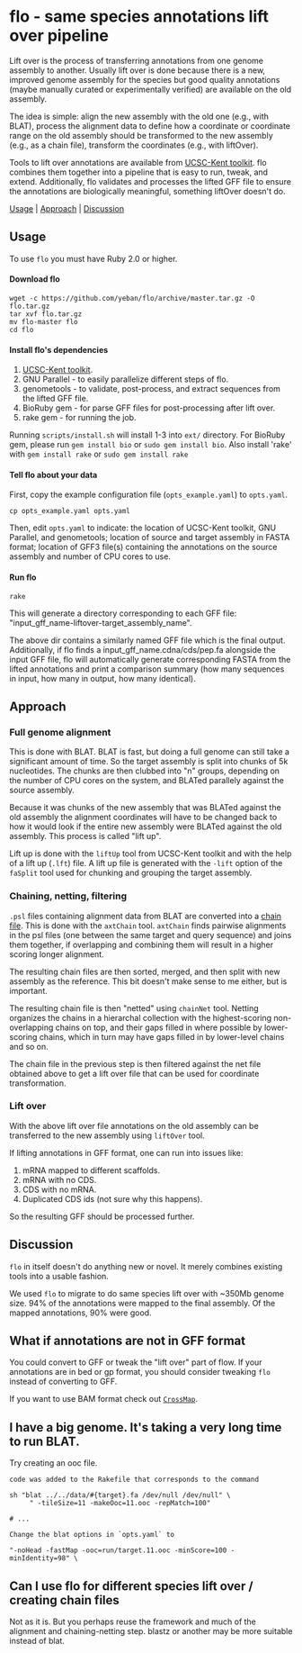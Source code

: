 # flo - same species annotations lift over pipeline

Lift over is the process of transferring annotations from one genome assembly
to another. Usually lift over is done because there is a new, improved genome
assembly for the species but good quality annotations (maybe manually curated
or experimentally verified) are available on the old assembly.

The idea is simple: align the new assembly with the old one (e.g., with BLAT),
process the alignment data to define how a coordinate or coordinate range on
the old assembly should be transformed to the new assembly (e.g., as a chain
file), transform the coordinates (e.g., with liftOver).

Tools to lift over annotations are available from [UCSC-Kent toolkit][1]. flo
combines them together into a pipeline that is easy to run, tweak, and extend.
Additionally, flo validates and processes the lifted GFF file to ensure the
annotations are biologically meaningful, something liftOver doesn't do.

[Usage](#usage) | [Approach](#approach) | [Discussion](#discussion)

## Usage

To use `flo` you must have Ruby 2.0 or higher.

#### Download flo

    wget -c https://github.com/yeban/flo/archive/master.tar.gz -O flo.tar.gz
    tar xvf flo.tar.gz
    mv flo-master flo
    cd flo

#### Install flo's dependencies

1. [UCSC-Kent toolkit][1].
2. GNU Parallel - to easily parallelize different steps of flo.
3. genometools - to validate, post-process, and extract sequences from the
   lifted GFF file.
4. BioRuby gem - for parse GFF files for post-processing after lift over.
5. rake gem - for running the job.

Running `scripts/install.sh` will install 1-3 into `ext/` directory. For
BioRuby gem, please run `gem install bio` or `sudo gem install bio`. 
Also install 'rake' with `gem install rake` or `sudo gem install rake`

#### Tell flo about your data

First, copy the example configuration file (`opts_example.yaml`) to
`opts.yaml`.

    cp opts_example.yaml opts.yaml

Then, edit `opts.yaml` to indicate: the location of UCSC-Kent toolkit, GNU
Parallel, and genometools; location of source and target assembly in FASTA
format; location of GFF3 file(s) containing the annotations on the source
assembly and number of CPU cores to use.

#### Run flo

    rake

This will generate a directory corresponding to each GFF file:
"input_gff_name-liftover-target_assembly_name".

The above dir contains a similarly named GFF file which is the final output.
Additionally, if flo finds a input_gff_name.cdna/cds/pep.fa alongside the
input GFF file, flo will automatically generate corresponding FASTA from
the lifted annotations and print a comparison summary (how many sequences
in input, how many in output, how many identical).

## Approach

### Full genome alignment

This is done with BLAT. BLAT is fast, but doing a full genome can still take a
significant amount of time. So the target assembly is split into chunks of 5k
nucleotides. The chunks are then clubbed into "n" groups, depending on the
number of CPU cores on the system, and BLATed parallely against the source
assembly.

Because it was chunks of the new assembly that was BLATed against the old
assembly the alignment coordinates will have to be changed back to how it
would look if the entire new assembly were BLATed against the old assembly.
This process is called "lift up".

Lift up is done with the `liftUp` tool from UCSC-Kent toolkit and with the help
of a lift up (`.lft`) file. A lift up file is generated with the `-lift` option
of the `faSplit` tool used for chunking and grouping the target assembly.

### Chaining, netting, filtering

`.psl` files containing alignment data from BLAT are converted into a [chain
file][2]. This is done with the `axtChain` tool. `axtChain` finds pairwise
alignments in the psl files (one between the same target and query sequence)
and joins them together, if overlapping and combining them will result in a
higher scoring longer alignment.

The resulting chain files are then sorted, merged, and then split with new
assembly as the reference. This bit doesn't make sense to me either, but is
important.

The resulting chain file is then "netted" using `chainNet` tool. Netting
organizes the chains in a hierarchal collection with the highest-scoring
non-overlapping chains on top, and their gaps filled in where possible by
lower-scoring chains, which in turn may have gaps filled in by lower-level
chains and so on.

The chain file in the previous step is then filtered against the net file
obtained above to get a lift over file that can be used for coordinate
transformation.

### Lift over

With the above lift over file annotations on the old assembly can be
transferred to the new assembly using `liftOver` tool.

If lifting annotations in GFF format, one can run into issues like:

1. mRNA mapped to different scaffolds.
2. mRNA with no CDS.
3. CDS with no mRNA.
4. Duplicated CDS ids (not sure why this happens).

So the resulting GFF should be processed further.

## Discussion

`flo` in itself doesn't do anything new or novel. It merely combines existing
tools into a usable fashion.

We used `flo` to migrate to do same species lift over with ~350Mb genome size.
94% of the annotations were mapped to the final assembly. Of the mapped
annotations, 90% were good.

## What if annotations are not in GFF format

You could convert to GFF or tweak the "lift over" part of flow. If your
annotations are in bed or gp format, you should consider tweaking `flo`
instead of converting to GFF.

If you want to use BAM format check out [`CrossMap`][4].

## I have a big genome. It's taking a very long time to run BLAT.

Try creating an ooc file.

```
code was added to the Rakefile that corresponds to the command

sh "blat ../../data/#{target}.fa /dev/null /dev/null" \
     " -tileSize=11 -makeOoc=11.ooc -repMatch=100"

# ...

Change the blat options in `opts.yaml` to

"-noHead -fastMap -ooc=run/target.11.ooc -minScore=100 -minIdentity=98" \
```

## Can I use flo for different species lift over / creating chain files

Not as it is. But you perhaps reuse the framework and much of the alignment and
chaining-netting step. blastz or another may be more suitable instead of blat.

[1]: http://hgdownload.cse.ucsc.edu/admin/exe/
[2]: http://genome.ucsc.edu/goldenpath/help/chain.html
[3]: http://genometools.org/
[4]: http://crossmap.sourceforge.net/
